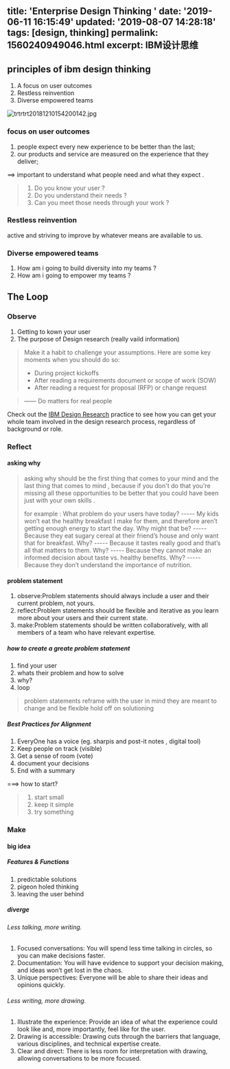 title: 'Enterprise Design Thinking '
date: '2019-06-11 16:15:49'
updated: '2019-08-07 14:28:18'
tags: [design, thinking]
permalink: 1560240949046.html
excerpt: IBM设计思维
---
##  principles of ibm design thinking 

1. 	A focus on user outcomes
2. 	Restless reinvention
3. 	Diverse empowered teams

![trtrtrt20181210154200142.jpg](https://img.hacpai.com/file/2019/06/trtrtrt20181210154200142-c090f408.jpg)


### focus on user outcomes 

1. people expect every new experience to be better than the last;
2. our products and service are measured on the experience that they deliver;

==> important to understand what people need and what they expect .

> 1. Do you know your user ?
> 2. Do you understand their needs ?
> 3. Can you meet those needs through your work ?

### Restless reinvention

active and striving to improve by whatever means are available to us.

### Diverse empowered teams

1. How am i going to build diversity into my teams ?
2. How am i going to empower my teams ?

## The Loop

### Observe 

1. Getting to kown your user
2. The purpose of Design research (really vaild information)


> Make it a habit to challenge your assumptions. Here are some key moments when you should do so:
> * During project kickoffs
> * After reading a requirements document or scope of work (SOW)
> * After reading a request for proposal (RFP) or change request


> —— Do matters for real people


Check out the [ IBM Design Research](https://www.ibm.com/design/research/) practice to see how you can get your whole team involved in the design research process, regardless of background or role.

### Reflect

#### asking why

> asking why should be the first thing that comes to your mind and the last thing that comes to mind , because if you don't do that you're missing all these opportunities to be better that you could have been just with your own skills .
> 
> for example :
> What problem do your users have today? 
> ----- My kids won’t eat the healthy breakfast I make for them, and therefore aren’t getting enough energy to start the day.
> Why might that be?
> ----- Because they eat sugary cereal at their friend’s house and only want that for breakfast.
> Why?
> ----- Because it tastes really good and that’s all that matters to them.
> Why?
> ----- Because they cannot make an informed decision about taste vs. healthy benefits.
> Why?
> ----- Because they don’t understand the importance of nutrition.

#### problem statement

1. observe:Problem statements should always include a user and their current problem, not yours.
2. reflect:Problem statements should be flexible and iterative as you learn more about your users and their current state.
3. make:Problem statements should be written collaboratively, with all members of a team who have relevant expertise.

##### how to create a greate problem statement

1. find your user
2. whats their problem and how to solve
3. why?
4. loop

> problem statements reframe with the user in mind 
> they are meant to change and be flexible
> hold off on solutioning 

##### Best Practices for Alignment

1. EveryOne has a voice (eg. sharpis and post-it notes , digital tool)
2. Keep people on track (visible)
3. Get a sense of room (vote)
4. document your decisions 
5. End with a summary

===> how to start?

> 1. start small
> 2. keep it simple
> 3. try something

### Make

#### big idea

##### Features & Functions
1. predictable solutions
2. pigeon holed thinking
3. leaving the user behind

##### diverge
###### Less talking, more writing.
1. Focused conversations: You will spend less time talking in circles, so you can make decisions faster.
2. Documentation: You will have evidence to support your decision making, and ideas won’t get lost in the chaos.
3. Unique perspectives: Everyone will be able to share their ideas and opinions quickly.

###### Less writing, more drawing.
1. Illustrate the experience: Provide an idea of what the experience could look like and, more importantly, feel like for the user.
2. Drawing is accessible: Drawing cuts through the barriers that language, various disciplines, and technical expertise create.
3. Clear and direct: There is less room for interpretation with drawing, allowing conversations to be more focused.